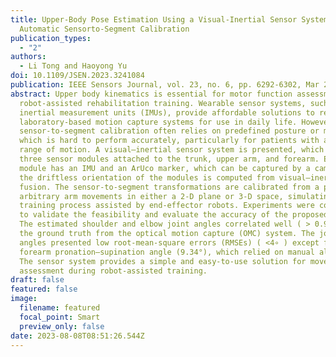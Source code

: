 ```yaml
---
title: Upper-Body Pose Estimation Using a Visual-Inertial Sensor System with
  Automatic Sensorto-Segment Calibration
publication_types:
  - "2"
authors:
  - Li Tong and Haoyong Yu
doi: 10.1109/JSEN.2023.3241084
publication: IEEE Sensors Journal, vol. 23, no. 6, pp. 6292-6302, Mar 2023.
abstract: Upper body kinematics is essential for motor function assessment and
  robot-assisted rehabilitation training. Wearable sensor systems, such as
  inertial measurement units (IMUs), provide affordable solutions to replace
  laboratory-based motion capture systems for use in daily life. However, the
  sensor-to-segment calibration often relies on predefined posture or movements,
  which is hard to perform accurately, particularly for patients with a limited
  range of motion. A visual–inertial sensor system is presented, which includes
  three sensor modules attached to the trunk, upper arm, and forearm. Each
  module has an IMU and an ArUco marker, which can be captured by a camera and
  the driftless orientation of the modules is computed from visual–inertial
  fusion. The sensor-to-segment transformations are calibrated from a period of
  arbitrary arm movements in either a 2-D plane or 3-D space, simulating the
  training process assisted by end-effector robots. Experiments were conducted
  to validate the feasibility and evaluate the accuracy of the proposed method.
  The estimated shoulder and elbow joint angles correlated well ( > 0.986) with
  the ground truth from the optical motion capture (OMC) system. The joint
  angles presented low root-mean-square errors (RMSEs) ( <4∘ ) except for the
  forearm pronation–supination angle (9.34°), which relied on manual alignment.
  The sensor system provides a simple and easy-to-use solution for movement
  assessment during robot-assisted training.
draft: false
featured: false
image:
  filename: featured
  focal_point: Smart
  preview_only: false
date: 2023-08-08T08:51:26.544Z
---
```

